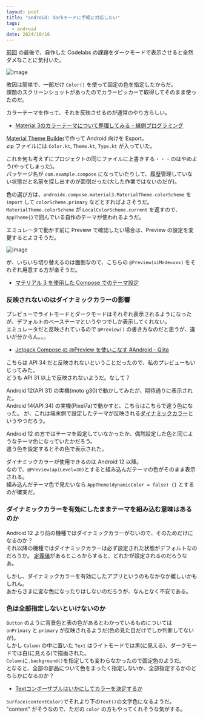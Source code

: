 ```yaml
---
layout: post
title: "android: darkモードに手軽に対応したい"
tags:
  - android
date: 2024/10/16
---
```


[前回](20241015-and2.md) の最後で、自作した Codelabs の課題をダークモードで表示させると全然ダメなことに気付いた。

![image](20241015b-5.png)

敗因は簡単で、一部だけ `Color()` を使って固定の色を指定したからだ。  
課題のスクリーンショットがあったのでカラーピッカーで取得してそのまま使ったのだ。

カラーテーマを作って、それを反映させるのが通常のやり方らしい。

* [Material 3のカラーテーマについて整理してみる - 縁側プログラミング](https://engawapg.net/android/1667/m3-color-theme/)

[Material Theme Builder](https://material-foundation.github.io/material-theme-builder/)で作って Android 向けを Export。  
zip ファイルには `Color.kt`, `Theme.kt`, `Type.kt` が入っていた。

これを何も考えずにプロジェクトの同じファイルに上書きする・・・のはやめよう(やってしまった)。  
パッケージ名が `com.example.compose` になっていたりして、履歴管理していない状態だと名前を探し出すのが面倒だった(大した作業ではないのだが)。

色の選び方は、`androidx.compose.material3.MaterialTheme.colorScheme` を `import` して `colorScheme.primary` などとすればよさそうだ。  
`MaterialTheme.colorScheme` が `LocalColorScheme.current` を返すので、`AppTheme{}`で囲んでいる自作のテーマが使われるようだ。  

エミュレータで動かす前に Preview で確認したい場合は、Preview の設定を変更するとよさそうだ。

![image](20241016b-1.png)

が、いちいち切り替えるのは面倒なので、こちらの `@Preview(uiMode=xxx)` をそれぞれ用意する方が楽そうだ。

* [マテリアル 3 を使用した Compose でのテーマ設定](https://developer.android.com/codelabs/jetpack-compose-theming?hl=ja#3)

### 反映されないのはダイナミックカラーの影響

プレビューでライトモードとダークモードはそれぞれ表示されるようになったが、デフォルトのベーステーマというやつでしか表示してくれない。  
エミュレータだと反映されているので `@Preview()` の書き方なのだと思うが、違いが分からん。。。

* [Jetpack Compose の @Preview を使いこなす #Android - Qiita](https://qiita.com/yuki-kamikita/items/9a51cab7c6e7aedc01ea#previewdynamiccolors%E3%81%8C%E5%8A%B9%E3%81%8B%E3%81%AA%E3%81%84)

こちらは API 34 だと反映されないということだったので、私のプレビューもいじってみた。  
どうも API 31 以上で反映されないようだ。なして？

Android 12(API 31) の実機(moto g30)で動かしてみたが、期待通りに表示された。  
Android 14(API 34) の実機(Pixel7a)で動かすと、こちらはこちらで違う色になった。
が、これは端末側で設定したテーマが反映される[ダイナミックカラー](https://developer.android.com/codelabs/jetpack-compose-theming?hl=ja#4)というやつだろう。  

Android 12 の方ではテーマを設定していなかったか、偶然設定した色と同じようなテーマ色になっていたかだろう。  
違う色を設定するとその色で表示された。

ダイナミックカラーが使用できるのは Android 12 以降。  
なので、`@Preview(apiLevel=30)`とすると組み込んだテーマの色がそのまま表示される。  
組み込んだテーマ色で見たいなら `AppTheme(dynamicColor = false) {}` とするのが確実だ。

### ダイナミックカラーを有効にしたままテーマを組み込む意味はあるのか

Android 12 より前の機種ではダイナミックカラーがないので、そのためだけになるのか？  
それ以降の機種ではダイナミックカラーは必ず設定された状態がデフォルトなのだろうか。
[定義値](https://source.android.com/docs/core/display/dynamic-color?hl=ja)があるところからすると、どれかが設定されるのだろうなあ。

しかし、ダイナミックカラーを有効にしたアプリというのもなかなか難しいかもしれん。  
あからさまに変な色になったりはしないのだろうが、なんとなく不安である。

### 色は全部指定しないといけないのか

`Button` のように背景色と表の色があるとわかっているものについては `onPrimary` と `primary` が反映されるようだ(色の見た目だけでしか判断してないが)。  
しかし `Column` の中に置いた `Text` はライトモードでは黒(に見える)、ダークモードでは白(に見える)で描画された。  
`Column`に`.background()`を指定しても変わらなかったので固定色のようだ。  
となると、全部の部品について色をまったく指定しないか、全部指定するかのどちらかになるのか？

* [Textコンポーザブルはいかにしてカラーを決定するか](https://zenn.dev/kyash/articles/267566e787f9e6)

`Surface(contentColor)`でそれより下の`Text()`の文字色になるようだ。  
"content" がそうなので、ただの `color` の方もやってくれそうな気がする。
